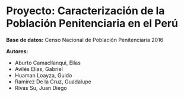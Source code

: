 # Proyecto: Caracterización de la Población Penitenciaria en el Perú

**Base de datos:** Censo Nacional de Población Penitenciaria 2016

**Autores:**

- Aburto Camacllanqui, Elías
- Avilés Elias, Gabriel
- Huaman Loayza, Guido
- Ramírez De la Cruz, Guadalupe
- Rivas Su, Juan Diego



